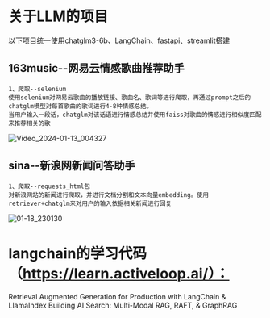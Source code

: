 # 关于LLM的项目
以下项目统一使用chatglm3-6b、LangChain、fastapi、streamlit搭建

## 163music--网易云情感歌曲推荐助手
    1、爬取--selenium
    使用selenium对网易云歌曲的播放链接、歌曲名、歌词等进行爬取，再通过prompt之后的chatglm模型对每首歌曲的歌词进行4-8种情感总结。
    当用户输入一段话，chatglm对该话语进行情感总结并使用faiss对歌曲的情感进行相似度匹配来推荐相关的歌     
![Video_2024-01-13_004327](https://github.com/Chen-Rom-Kay/chatbot/assets/48251374/8536159d-5bdf-42ee-b6e7-19270bc99060)

 ## sina--新浪网新闻问答助手
    1、爬取--requests_html包
    对新浪网站的新闻进行爬取，并进行文档分割和文本向量embedding。使用retriever+chatglm来对用户的输入依据相关新闻进行回复    
![01-18_230130](https://github.com/Chen-Rom-Kay/chatbot/assets/48251374/b8b785fb-5924-4a57-affb-b03b5cb3a312)

# langchain的学习代码（https://learn.activeloop.ai/）：
Retrieval Augmented Generation for Production with LangChain & LlamaIndex
Building AI Search: Multi-Modal RAG, RAFT, & GraphRAG






